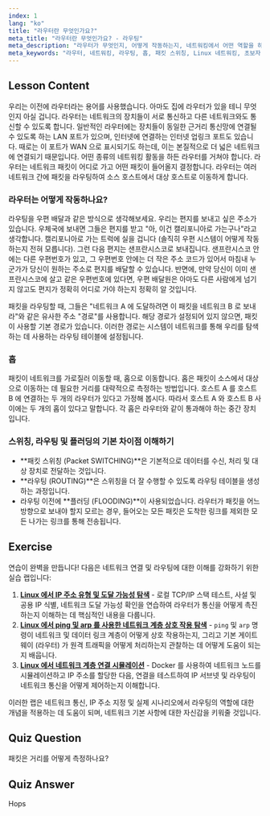 ```yaml
---
index: 1
lang: "ko"
title: "라우터란 무엇인가요?"
meta_title: "라우터란 무엇인가요? - 라우팅"
meta_description: "라우터가 무엇인지, 어떻게 작동하는지, 네트워킹에서 어떤 역할을 하는지 알아보세요. 초보자를 위한 라우팅, 홉, 패킷 전달을 이해합니다."
meta_keywords: "라우터, 네트워킹, 라우팅, 홉, 패킷 스위칭, Linux 네트워킹, 초보자 튜토리얼, 네트워크 가이드"
---
```


## Lesson Content

우리는 이전에 라우터라는 용어를 사용했습니다. 아마도 집에 라우터가 있을 테니 무엇인지 아실 겁니다. 라우터는 네트워크의 장치들이 서로 통신하고 다른 네트워크와도 통신할 수 있도록 합니다. 일반적인 라우터에는 장치들이 동일한 근거리 통신망에 연결될 수 있도록 하는 LAN 포트가 있으며, 인터넷에 연결하는 인터넷 업링크 포트도 있습니다. 때로는 이 포트가 WAN 으로 표시되기도 하는데, 이는 본질적으로 더 넓은 네트워크에 연결되기 때문입니다. 어떤 종류의 네트워킹 활동을 하든 라우터를 거쳐야 합니다. 라우터는 네트워크 패킷이 어디로 가고 어떤 패킷이 들어올지 결정합니다. 라우터는 여러 네트워크 간에 패킷을 라우팅하여 소스 호스트에서 대상 호스트로 이동하게 합니다.

### 라우터는 어떻게 작동하나요?

라우팅을 우편 배달과 같은 방식으로 생각해보세요. 우리는 편지를 보내고 싶은 주소가 있습니다. 우체국에 보내면 그들은 편지를 받고 "아, 이건 캘리포니아로 가는구나"라고 생각합니다. 캘리포니아로 가는 트럭에 실을 겁니다 (솔직히 우편 시스템이 어떻게 작동하는지 전혀 모릅니다). 그런 다음 편지는 샌프란시스코로 보내집니다. 샌프란시스코 안에는 다른 우편번호가 있고, 그 우편번호 안에는 더 작은 주소 코드가 있어서 마침내 누군가가 당신이 원하는 주소로 편지를 배달할 수 있습니다. 반면에, 만약 당신이 이미 샌프란시스코에 살고 같은 우편번호에 있다면, 우편 배달원은 아마도 다른 사람에게 넘기지 않고도 편지가 정확히 어디로 가야 하는지 정확히 알 것입니다.

패킷을 라우팅할 때, 그들은 "네트워크 A 에 도달하려면 이 패킷을 네트워크 B 로 보내라"와 같은 유사한 주소 "경로"를 사용합니다. 해당 경로가 설정되어 있지 않으면, 패킷이 사용할 기본 경로가 있습니다. 이러한 경로는 시스템이 네트워크를 통해 우리를 탐색하는 데 사용하는 라우팅 테이블에 설정됩니다.

### 홉

패킷이 네트워크를 가로질러 이동할 때, 홉으로 이동합니다. 홉은 패킷이 소스에서 대상으로 이동하는 데 필요한 거리를 대략적으로 측정하는 방법입니다. 호스트 A 를 호스트 B 에 연결하는 두 개의 라우터가 있다고 가정해 봅시다. 따라서 호스트 A 와 호스트 B 사이에는 두 개의 홉이 있다고 말합니다. 각 홉은 라우터와 같이 통과해야 하는 중간 장치입니다.

### 스위칭, 라우팅 및 플러딩의 기본 차이점 이해하기

- **패킷 스위칭 (Packet SWITCHING)**은 기본적으로 데이터를 수신, 처리 및 대상 장치로 전달하는 것입니다.
- **라우팅 (ROUTING)**은 스위칭을 더 잘 수행할 수 있도록 라우팅 테이블을 생성하는 과정입니다.
- 라우팅 이전에 **플러딩 (FLOODING)**이 사용되었습니다. 라우터가 패킷을 어느 방향으로 보내야 할지 모르는 경우, 들어오는 모든 패킷은 도착한 링크를 제외한 모든 나가는 링크를 통해 전송됩니다.

## Exercise

연습이 완벽을 만듭니다! 다음은 네트워크 연결 및 라우팅에 대한 이해를 강화하기 위한 실습 랩입니다:

1. **[Linux 에서 IP 주소 유형 및 도달 가능성 탐색](https://labex.io/ko/labs/comptia-explore-ip-address-types-and-reachability-in-linux-592780)** - 로컬 TCP/IP 스택 테스트, 사설 및 공용 IP 식별, 네트워크 도달 가능성 확인을 연습하여 라우터가 통신을 어떻게 촉진하는지 이해하는 데 핵심적인 내용을 다룹니다.
2. **[Linux 에서 ping 및 arp 를 사용한 네트워크 계층 상호 작용 탐색](https://labex.io/ko/labs/comptia-explore-network-layer-interaction-with-ping-and-arp-in-linux-592746)** - `ping` 및 `arp` 명령이 네트워크 및 데이터 링크 계층이 어떻게 상호 작용하는지, 그리고 기본 게이트웨이 (라우터) 가 원격 트래픽을 어떻게 처리하는지 관찰하는 데 어떻게 도움이 되는지 배웁니다.
3. **[Linux 에서 네트워크 계층 연결 시뮬레이션](https://labex.io/ko/labs/comptia-simulate-network-layer-connectivity-in-linux-592752)** - Docker 를 사용하여 네트워크 노드를 시뮬레이션하고 IP 주소를 할당한 다음, 연결을 테스트하여 IP 서브넷 및 라우팅이 네트워크 통신을 어떻게 제어하는지 이해합니다.

이러한 랩은 네트워크 통신, IP 주소 지정 및 실제 시나리오에서 라우팅의 역할에 대한 개념을 적용하는 데 도움이 되며, 네트워크 기본 사항에 대한 자신감을 키워줄 것입니다.

## Quiz Question

패킷은 거리를 어떻게 측정하나요?

## Quiz Answer

Hops
